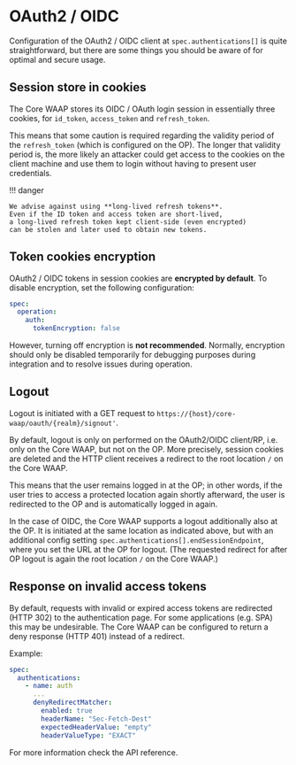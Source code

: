 # OAuth2 / OIDC

Configuration of the OAuth2 / OIDC client at `spec.authentications[]` is quite straightforward,
but there are some things you should be aware of for optimal and secure usage.

## Session store in cookies

The Core WAAP stores its OIDC / OAuth login session in essentially three cookies,
for `id_token`, `access_token` and `refresh_token`.

This means that some caution is required regarding the validity period of the
`refresh_token` (which is configured on the OP). The longer that validity period is,
the more likely an attacker could get access to the cookies on the client machine
and use them to login without having to present user credentials.

!!! danger

    We advise against using **long-lived refresh tokens**.
    Even if the ID token and access token are short-lived,
    a long-lived refresh token kept client-side (even encrypted)
    can be stolen and later used to obtain new tokens.

## Token cookies encryption

OAuth2 / OIDC tokens in session cookies are **encrypted by default**.
To disable encryption, set the following configuration:

```yaml
spec:
  operation:
    auth:
      tokenEncryption: false
```

However, turning off encryption is **not recommended**.
Normally, encryption should only be disabled temporarily for debugging purposes
during integration and to resolve issues during operation.

## Logout

Logout is initiated with a GET request to `https://{host}/core-waap/oauth/{realm}/signout'`.

By default, logout is only on performed on the OAuth2/OIDC client/RP, i.e. only on the Core WAAP,
but not on the OP.
More precisely, session cookies are deleted
and the HTTP client receives a redirect to the root location `/` on the Core WAAP.

This means that the user remains logged in at the OP;
in other words, if the user tries to access a protected location again shortly afterward,
the user is redirected to the OP and is automatically logged in again.

In the case of OIDC,
the Core WAAP supports a logout additionally also at the OP.
It is initiated at the same location as indicated above,
but with an additional config setting `spec.authentications[].endSessionEndpoint`,
where you set the URL at the OP for logout.
(The requested redirect for after OP logout is again the root location `/` on the Core WAAP.)

## Response on invalid access tokens

By default, requests with invalid or expired access tokens are redirected (HTTP 302) to the authentication page.
For some applications (e.g. SPA) this may be undesirable.
The Core WAAP can be configured to return a deny response (HTTP 401) instead of a redirect.

Example:

```yaml
spec:
  authentications:
    - name: auth
      ...
      denyRedirectMatcher:
        enabled: true
        headerName: "Sec-Fetch-Dest"
        expectedHeaderValue: "empty"
        headerValueType: "EXACT"
```

For more information check the API reference.
